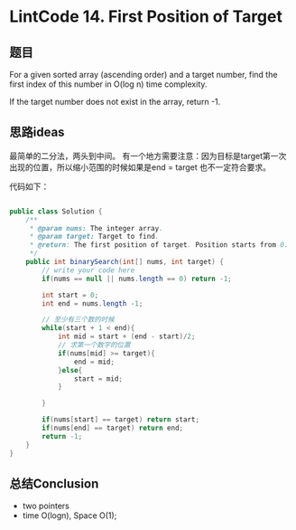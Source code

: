 # LintCode 14. First Position of Target


## 题目

For a given sorted array (ascending order) and a target number, find the first index of this number in O(log n) time complexity.

If the target number does not exist in the array, return -1.

## 思路ideas

最简单的二分法，两头到中间。
有一个地方需要注意：因为目标是target第一次出现的位置，所以缩小范围的时候如果是end = target 也不一定符合要求。



代码如下：

```java

public class Solution {
    /**
     * @param nums: The integer array.
     * @param target: Target to find.
     * @return: The first position of target. Position starts from 0.
     */
    public int binarySearch(int[] nums, int target) {
        // write your code here
        if(nums == null || nums.length == 0) return -1;

        int start = 0;
        int end = nums.length -1;

        // 至少有三个数的时候
        while(start + 1 < end){
            int mid = start + (end - start)/2;
            // 求第一个数字的位置
            if(nums[mid] >= target){
                end = mid;
            }else{
                start = mid;
            }

        }

        if(nums[start] == target) return start;
        if(nums[end] == target) return end;
        return -1;
    }
}


```


## 总结Conclusion

- two pointers
- time O(logn), Space O(1);
